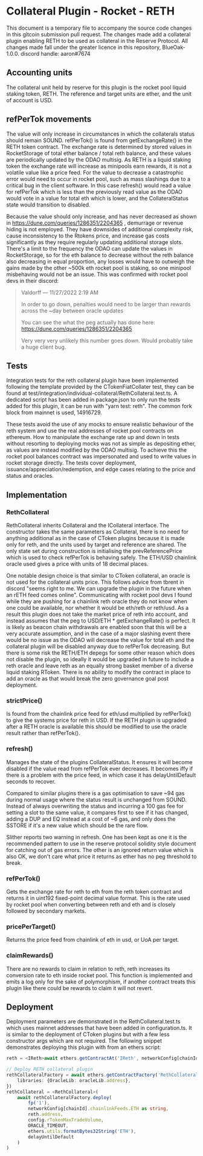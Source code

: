 # Collateral Plugin - Rocket - RETH

This document is a temporary file to accompany the source code changes in this gitcoin submission pull request. The
changes made add a collateral plugin enabling RETH to be used as collateral in the Reserve Protocol.
All changes made fall under the greater licence in this repository, BlueOak-1.0.0.
discord handle: aaron#7674

## Accounting units

The collateral unit held by reserve for this plugin is the rocket pool liquid staking token, RETH. The reference and
target units are ether, and the unit of account is USD.

## refPerTok movements

The value will only increase in circumstances in which the collaterals status should remain SOUND. refPerTok() is found
from getExchangeRate() in the RETH token contract. The exchange rate is determined by stored values in RocketStorage of
total ether balance / total reth balance, and these values are periodically updated by the ODAO multisig. As RETH is a
liquid staking token the exchange rate will increase as minipools earn rewards, it is not a volatile value like a price
feed. For the value to decrease a catastrophic error would need to occur in rocket pool, such as mass slashings due to a
critical bug in the client software. In this case refresh() would read a value for refPerTok which is less than the
previously read value as the ODAO would vote in a value for total eth which is lower, and the CollateralStatus state
would transition to disabled.

Because the value should only increase, and has never decreased as shown in https://dune.com/queries/1286351/2204365 ,
demurrage or revenue hiding is not employed. They have downsides of additional complexity risk, cause inconsistency to
the Rtokens price, and increase gas costs significantly as they require regularly updating additional storage slots.
There's a limit to the frequency the ODAO can update the values in RocketStorage, so for the eth balance to decrease
without the reth balance also decreasing in equal proportion, any losses would have to outweigh the gains made by the
other ~500k eth rocket pool is staking, so one minipool misbehaving would not be an issue. This was confirmed with
rocket pool devs in their discord:
> Valdorff — 11/27/2022 2:19 AM
>
> In order to go down, penalties would need to be larger than rewards across the ~day between oracle updates
>
> You can see the what the peg actually has done here: https://dune.com/queries/1286351/2204365
>
> Very very very unlikely this number goes down. Would probably take a huge client bug.

## Tests

Integration tests for the reth collateral plugin have been implemented following the template provided by the
CTokenFiatCollater test, they can be found at test/integration/individual-collateral/RethCollateral.test.ts. A dedicated
script has been added in package.json to only run the tests added for this plugin, it can be run with "yarn test:
reth". The common fork block from mainnet is used, 14916729.

These tests avoid the use of any mocks to ensure realistic behaviour of the reth system and use the real addresses of
rocket pool contracts on ethereum. How to manipulate the exchange rate up and down in tests without resorting to
deploying mocks was not as simple as depositing ether, as values are instead modified by the ODAO multisig. To achieve
this the rocket pool balances contract was impersonated and used to write values in rocket storage directly. The tests
cover deployment, issuance/appreciation/redemption, and edge cases relating to the price and status and oracles.

## Implementation

### RethCollateral

RethCollateral inherits Collateral and the ICollateral interface. The constructor takes the same parameters as
Collateral, there is no need for anything additional as in the case of CToken plugins because it is made only for reth,
and the units used by target and reference are shared. The only state set during construction is initialising the
prevReferencePrice which is used to check refPerTok is behaving safely. The ETH/USD chainlink oracle used gives a price
with units of 18 decimal places.

One notable design choice is that similar to CToken collateral, an oracle is not used for the collateral units price.
This follows advice from tbrent in discord "seems right to me. We can upgrade the plugin in the future when an rETH feed
comes online". Communicating with rocket pool devs I found while they are pushing for a chainlink reth oracle they do
not know when one could be available, nor whether it would be eth/reth or reth/usd. As a result this plugin does not
take the market price of reth into account, and instead assumes that the peg to USD/ETH * getExchangeRate() is perfect.
It is likely as beacon chain withdrawals are enabled soon that this will be a very accurate assumption, and in the case
of a major slashing event there would be no issue as the ODAO will decrease the value for total eth and the collateral
plugin will be disabled anyway due to refPerTok decreasing. But there is some risk the RETH/ETH depegs for some other
reason which does not disable the plugin, so ideally it would be upgraded in future to include a reth oracle and leave
reth as an equally strong basket member of a diverse liquid staking RToken. There is no ability to modify the contract
in place to add an oracle as that would break the zero governance goal post deployment.

### strictPrice()

Is found from the chainlink price feed for eth/usd multiplied by refPerTok() to give the systems price
for reth in USD. If the RETH plugin is upgraded after a RETH oracle is available this should be modified to use the
oracle result rather than refPerTok().

### refresh()

Manages the state of the plugins CollateralStatus. It ensures it will become disabled if the value read from
refPerTok ever decreases. It becomes iffy if there is a problem with the price feed, in which case it has
delayUntilDefault seconds to recover.

Compared to similar plugins there is a gas optimisation to save ~94 gas during normal usage where the status result is
unchanged from SOUND. Instead of always overwriting the status and incurring a 100 gas fee for setting a slot to the
same value, it compares first to see if it has changed, adding a DUP and EQ instead at a cost of ~6 gas, and only does
the SSTORE if it's a new value which should be the rare flow.

Slither reports two warning in refresh. One has been kept as one it is the recommended pattern to use in the reserve
protocol solidity style document for catching out of gas errors. The other is an ignored return value which is also OK,
we don't care what price it returns as ether has no peg threshold to break.

### refPerTok()

Gets the exchange rate for reth to eth from the reth token contract and returns it in uint192 fixed-point decimal value
format. This is the rate used by rocket pool when converting between reth and eth and is closely followed by secondary
markets.

### pricePerTarget()

Returns the price feed from chainlink of eth in usd, or UoA per target.

### claimRewards()

There are no rewards to claim in relation to reth, reth increases its conversion rate to eth inside
rocket pool. This function is implemented and emits a log only for the sake of polymorphism, if another contract treats
this plugin like there could be rewards to claim it will not revert.

## Deployment

Deployment parameters are demonstrated in the RethCollateral.test.ts which uses mainnet addresses that have been added
in configuration.ts. It is similar to the deployment of CToken plugins but with a few less constructor args which are
not required. The following snippet demonstrates deploying this plugin with from an ethers script:

```typescript
reth = <IReth>await ethers.getContractAt('IReth', networkConfig[chainId].tokens.RETH || '')

// Deploy RETH collateral plugin
rethCollateralFactory = await ethers.getContractFactory('RethCollateral', {
    libraries: {OracleLib: oracleLib.address},
})
rethCollateral = <RethCollateral>(
    await rethCollateralFactory.deploy(
        fp('1'),
        networkConfig[chainId].chainlinkFeeds.ETH as string,
        reth.address,
        config.rTokenMaxTradeVolume,
        ORACLE_TIMEOUT,
        ethers.utils.formatBytes32String('ETH'),
        delayUntilDefault
    )
)
```
